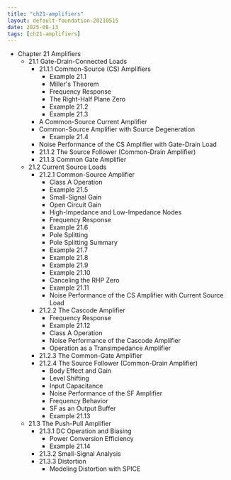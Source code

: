```yaml
---
title: "ch21-amplifiers"
layout: default-foundation-20210515
date: 2025-08-13
tags: [ch21-amplifiers]
---
```


- Chapter 21 Amplifiers  
  - 21.1 Gate-Drain-Connected Loads  
    - 21.1.1 Common-Source (CS) Amplifiers  
      - Example 21.1  
      - Miller's Theorem  
      - Frequency Response  
      - The Right-Half Plane Zero  
      - Example 21.2  
      - Example 21.3  
    - A Common-Source Current Amplifier  
    - Common-Source Amplifier with Source Degeneration  
      - Example 21.4  
    - Noise Performance of the CS Amplifier with Gate-Drain Load  
    - 21.1.2 The Source Follower (Common-Drain Amplifier)  
    - 21.1.3 Common Gate Amplifier  
  - 21.2 Current Source Loads  
    - 21.2.1 Common-Source Amplifier  
      - Class A Operation  
      - Example 21.5  
      - Small-Signal Gain  
      - Open Circuit Gain  
      - High-Impedance and Low-Impedance Nodes  
      - Frequency Response  
      - Example 21.6  
      - Pole Splitting  
      - Pole Splitting Summary  
      - Example 21.7  
      - Example 21.8  
      - Example 21.9  
      - Example 21.10  
      - Canceling the RHP Zero  
      - Example 21.11  
      - Noise Performance of the CS Amplifier with Current Source Load  
    - 21.2.2 The Cascode Amplifier  
      - Frequency Response  
      - Example 21.12  
      - Class A Operation  
      - Noise Performance of the Cascode Amplifier  
      - Operation as a Transimpedance Amplifier  
    - 21.2.3 The Common-Gate Amplifier  
    - 21.2.4 The Source Follower (Common-Drain Amplifier)  
      - Body Effect and Gain  
      - Level Shifting  
      - Input Capacitance  
      - Noise Performance of the SF Amplifier  
      - Frequency Behavior  
      - SF as an Output Buffer  
      - Example 21.13  
  - 21.3 The Push-Pull Amplifier  
    - 21.3.1 DC Operation and Biasing  
      - Power Conversion Efficiency  
      - Example 21.14  
    - 21.3.2 Small-Signal Analysis  
    - 21.3.3 Distortion  
      - Modeling Distortion with SPICE

